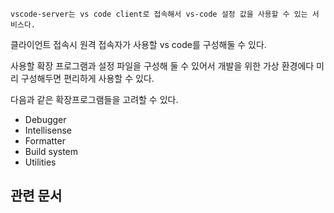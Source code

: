 	vscode-server는 vs code client로 접속해서 vs-code 설정 값을 사용할 수 있는 서비스다.

클라이언트 접속시 원격 접속자가 사용할 vs code를 구성해둘 수 있다.

사용할 확장 프로그램과 설정 파일을 구성해 둘 수 있어서 개발을 위한 가상 환경에다 미리 구성해두면 편리하게 사용할 수 있다.

다음과 같은 확장프로그램들을 고려할 수 있다.

- Debugger
- Intellisense
- Formatter
- Build system
- Utilities




## 관련 문서